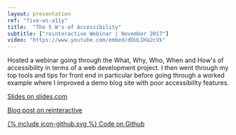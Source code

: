 ```yaml
---
layout: presentation
ref: "five-ws-a11y"
title:  "The 5 W's of Accessibility"
subtitle: ["reinteractive Webinar | November 2017"]
video: "https://www.youtube.com/embed/dDULIHa2cVk"
---
```


Hosted a webinar going through the What, Why, Who, When and How's of accessibility in terms of a web development project. I then went through my top tools and tips for front end in particular before going through a worked example where I improved a demo blog site with poor accessibility features.


[Slides on slides.com](http://slides.com/rhianaheath/deck-5)

[Blog post on reinteractive](https://reinteractive.com/posts/346-the-five-w-s-of-accessibility)

[<span class="icon icon--github">{% include icon-github.svg %}</span> Code on Github](https://github.com/Rhiana/a11y_demo)

